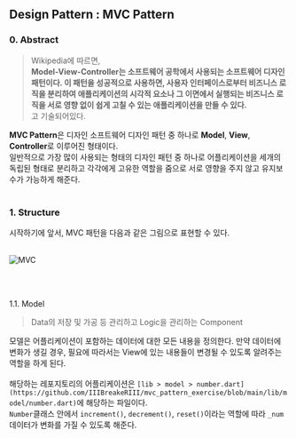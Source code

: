 ## Design Pattern : MVC Pattern

<h3>0. Abstract</h3>

> Wikipedia에 따르면,<br>
> **Model-View-Controller는 소프트웨어 공학에서 사용되는 소프트웨어 디자인 패턴이다. 이 패턴을 성공적으로 사용하면, 사용자 인터페이스로부터 비즈니스 로직을 분리하여 애플리케이션의 시각적 요소나 그 이면에서 실행되는 비즈니스 로직을 서로 영향 없이 쉽게 고칠 수 있는 애플리케이션을 만들 수 있다.**<br>
> 고 기술되어있다.

**MVC Pattern**은 디자인 소프트웨어 디자인 패턴 중 하나로 **Model**, **View**, **Controller**로 이루어진 형태이다.
<br>
일반적으로 가장 많이 사용되는 형태의 디자인 패턴 중 하나로 어플리케이션을 세개의 독립된 형태로 분리하고 각각에게 고유한 역할을 줌으로 서로 영향을 주지 않고 유지보수가 가능하게 해준다.
<br><br>

<h3>1. Structure</h3>
시작하기에 앞서, MVC 패턴을 다음과 같은 그림으로 표현할 수 있다.
<br><br>

![MVC](https://github.com/IIIBreakeRIII/IIIBreakeRIII.github.io/assets/89850286/3b081d88-49a0-4a3b-aab3-47c50a66acb7)

<br><br>

1.1. Model
> Data의 저장 및 가공 등 관리하고 Logic을 관리하는 Component

모델은 어플리케이션이 포함하는 데이터에 대한 모든 내용을 정의한다. 만약 데이터에 변화가 생길 경우, 필요에 따라서는 View에 있는 내용들이 변경될 수 있도록 알려주는 역할을 하게 된다.
<br><br>
해당하는 레포지토리의 어플리케이션은 `[lib > model > number.dart](https://github.com/IIIBreakeRIII/mvc_pattern_exercise/blob/main/lib/model/number.dart)`에 해당하는 파일이다.
<br>
`Number`클래스 안에서 `increment()`, `decrement()`, `reset()`이라는 역할에 따라 `_num` 데이터가 변화를 가질 수 있도록 해준다.